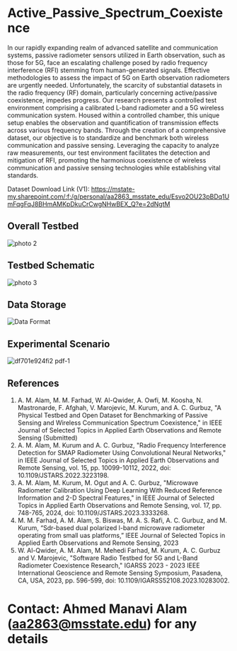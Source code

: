 # Active_Passive_Spectrum_Coexistence
In our rapidly expanding realm of advanced satellite and communication systems, passive radiometer sensors utilized in Earth observation, such as those for 5G, face an escalating challenge posed by radio frequency interference (RFI) stemming from human-generated signals. Effective methodologies to assess the impact of 5G on Earth observation radiometers are urgently needed. Unfortunately, the scarcity of substantial datasets in the radio frequency (RF) domain, particularly concerning active/passive coexistence, impedes progress. Our research presents a controlled test environment comprising a calibrated L-band radiometer and a 5G wireless communication system. Housed within a controlled chamber, this unique setup enables the observation and quantification of transmission effects across various frequency bands. Through the creation of a comprehensive dataset, our objective is to standardize and benchmark both wireless communication and passive sensing. Leveraging the capacity to analyze raw measurements, our test environment facilitates the detection and mitigation of RFI, promoting the harmonious coexistence of wireless communication and passive sensing technologies while establishing vital standards.

Dataset Download Link (V1): https://mstate-my.sharepoint.com/:f:/g/personal/aa2863_msstate_edu/Esvo2OU23pBDq1UmFqgFqJ8BHmAMKpDkuCrCwgNHwBEX_Q?e=2dNgtM

## Overall Testbed
![photo 2](https://github.com/ahmed-manavi/Active_Passive_Spectrum_Coexistence_Testbed_Data/assets/95959590/844fbcbc-ffb1-42e4-bf9d-3501a227e55e)

## Testbed Schematic
![photo 3](https://github.com/ahmed-manavi/Active_Passive_Spectrum_Coexistence_Testbed_Data/assets/95959590/65b5c397-ce79-4f4c-9a67-4d89d80c84bd)

## Data Storage
![Data Format](https://github.com/ahmed-manavi/Active_Passive_Spectrum_Coexistence_Testbed_Data/assets/95959590/ed6d8b6f-4fc2-4281-95be-976d9c28fca5)

## Experimental Scenario
![df701e924fi2 pdf-1](https://github.com/ahmed-manavi/Active_Passive_Spectrum_Coexistence_Testbed_Data/assets/95959590/341a1d5f-176a-4da6-819d-39bf7ff6ad9c)

## References
1. A. M. Alam, M. M. Farhad, W. Al-Qwider, A. Owfi, M. Koosha, N. Mastronarde, F. Afghah, V. Marojevic, M. Kurum, and A. C. Gurbuz, "A Physical Testbed and Open Dataset for Benchmarking of Passive Sensing and Wireless Communication Spectrum Coexistence," in IEEE Journal of Selected Topics in Applied Earth Observations and Remote Sensing (Submitted)
2. A. M. Alam, M. Kurum and A. C. Gurbuz, "Radio Frequency Interference Detection for SMAP Radiometer Using Convolutional Neural Networks," in IEEE Journal of Selected Topics in Applied Earth Observations and Remote Sensing, vol. 15, pp. 10099-10112, 2022, doi: 10.1109/JSTARS.2022.3223198.
3. A. M. Alam, M. Kurum, M. Ogut and A. C. Gurbuz, "Microwave Radiometer Calibration Using Deep Learning With Reduced Reference Information and 2-D Spectral Features," in IEEE Journal of Selected Topics in Applied Earth Observations and Remote Sensing, vol. 17, pp. 748-765, 2024, doi: 10.1109/JSTARS.2023.3333268.
4. M. M. Farhad, A. M. Alam, S. Biswas, M. A. S. Rafi, A. C. Gurbuz, and M. Kurum, “Sdr-based dual polarized l-band microwave radiometer operating from small uas platforms,” IEEE Journal of Selected Topics in Applied Earth Observations and Remote Sensing, 2023
5. W. Al-Qwider, A. M. Alam, M. Mehedi Farhad, M. Kurum, A. C. Gurbuz and V. Marojevic, "Software Radio Testbed for 5G and L-Band Radiometer Coexistence Research," IGARSS 2023 - 2023 IEEE International Geoscience and Remote Sensing Symposium, Pasadena, CA, USA, 2023, pp. 596-599, doi: 10.1109/IGARSS52108.2023.10283002.

# Contact: Ahmed Manavi Alam (aa2863@msstate.edu) for any details
